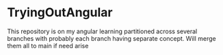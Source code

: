 # TryingOutAngular
This repository is on my angular learning partitioned across several branches with probably each branch having separate concept. Will merge them all to main if need arise 
